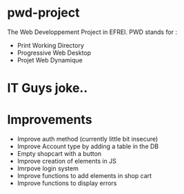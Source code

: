 # pwd-project

The Web Developpement Project in EFREI.
PWD stands for :

- Print Working Directory
- Progressive Web Desktop
- Projet Web Dynamique

# IT Guys joke..

# Improvements

- Improve auth method (currently little bit insecure)
- Improve Account type by adding a table in the DB
- Empty shopcart with a button
- Improve creation of elements in JS
- Imrpove login system
- Improve functions to add elements in shop cart
- Improve functions to display errors